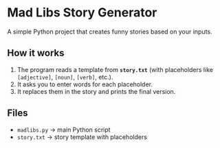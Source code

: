# Mad Libs Story Generator  

A simple Python project that creates funny stories based on your inputs.  

## How it works  
1. The program reads a template from **`story.txt`** (with placeholders like `[adjective]`, `[noun]`, `[verb]`, etc.).  
2. It asks you to enter words for each placeholder.  
3. It replaces them in the story and prints the final version.  

## Files  
- `madlibs.py` → main Python script  
- `story.txt` → story template with placeholders  

 
 
